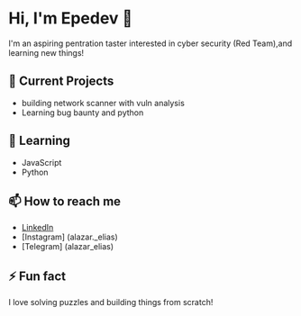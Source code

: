 # Hi, I'm Epedev 👋

I'm an aspiring pentration taster interested in cyber security (Red Team),and learning new things!

## 🔭 Current Projects
- building network scanner with vuln analysis
- Learning bug baunty and python

## 🌱 Learning
- JavaScript
- Python

## 📫 How to reach me
- [LinkedIn](https://www.linkedin.com/in/alazar-elias)
- [Instagram] (alazar._elias)
- [Telegram] (alazar_elias)
## ⚡ Fun fact
I love solving puzzles and building things from scratch!
